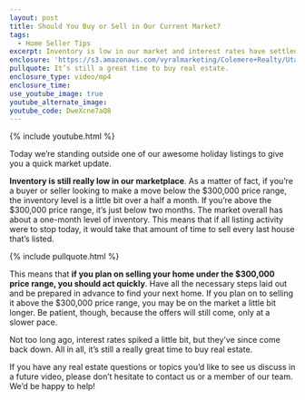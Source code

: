 ```yaml
---
layout: post
title: Should You Buy or Sell in Our Current Market?
tags:
  - Home Seller Tips
excerpt: Inventory is low in our market and interest rates have settled down after a slight uptick. What does this mean for you going forward?
enclosure: 'https://s3.amazonaws.com/vyralmarketing/Colemere+Realty/Utah+Real+Estate+Market+Update.mp4'
pullquote: It’s still a great time to buy real estate.
enclosure_type: video/mp4
enclosure_time:
use_youtube_image: true
youtube_alternate_image:
youtube_code: DweXcne7aQ8
---
```



{% include youtube.html %}

Today we’re standing outside one of our awesome holiday listings to give you a quick market update.

**Inventory is still really low in our marketplace**. As a matter of fact, if you’re a buyer or seller looking to make a move below the $300,000 price range, the inventory level is a little bit over a half a month. If you’re above the $300,000 price range, it’s just below two months. The market overall has about a one-month level of inventory. This means that if all listing activity were to stop today, it would take that amount of time to sell every last house that’s listed.

{% include pullquote.html %}

This means that **if you plan on selling your home under the $300,000 price range, you should act quickly**. Have all the necessary steps laid out and be prepared in advance to find your next home. If you plan on to selling it above the $300,000 price range, you may be on the market a little bit longer. Be patient, though, because the offers will still come, only at a slower pace.

Not too long ago, interest rates spiked a little bit, but they’ve since come back down. All in all, it’s still a really great time to buy real estate.

If you have any real estate questions or topics you’d like to see us discuss in a future video, please don’t hesitate to contact us or a member of our team. We’d be happy to help!